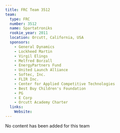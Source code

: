 ```yaml
---
title: FRC Team 3512
team:
  type: FRC
  number: 3512
  name: Spartatroniks
  rookie_year: 2011
  location: Orcutt, California, USA
  sponsors:
    - General Dynamics
    - Lockheed Martin
    - Virgil Elings
    - Melfred Borzall
    - EnergyPartners Fund
    - United Launch Alliance
    - Softec, Inc.
    - FLIR Inc.
    - Center for Applied Competitive Technologies
    - Best Buy Children's Foundation
    - PG
    - E Corp
    - Orcutt Academy Charter
  links:
    Website: 
---
```

No content has been added for this team
